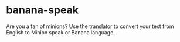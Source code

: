 # banana-speak
Are you a fan of minions? Use the translator to convert your text from English to Minion speak or Banana language.
